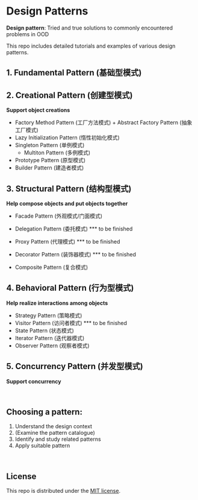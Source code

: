# Design Patterns

**Design pattern**: Tried and true solutions to commonly encountered problems in OOD

This repo includes detailed tutorials and examples of various design patterns.

## 1. Fundamental Pattern (基础型模式)

## 2. Creational Pattern (创建型模式)

**Support object creations**

- Factory Method Pattern (工厂方法模式) + Abstract Factory Pattern (抽象工厂模式)
- Lazy Initialization Pattern (惰性初始化模式)
- Singleton Pattern (单例模式)
  - Multiton Pattern (多例模式)
- Prototype Pattern (原型模式)
- Builder Pattern (建造者模式)

## 3. Structural Pattern (结构型模式)

**Help compose objects and put objects together**

* Facade Pattern (外观模式/门面模式)
* Delegation Pattern (委托模式) *** to be finished
* Proxy Pattern (代理模式) *** to be finished
* Decorator Pattern (装饰器模式) *** to be finished

* Composite Pattern (复合模式)

## 4. Behavioral Pattern (行为型模式)

**Help realize interactions among objects**

* Strategy Pattern (策略模式)
* Visitor Pattern (访问者模式) *** to be finished
* State Pattern (状态模式)
* Iterator Pattern (迭代器模式)
* Observer Pattern (观察者模式)

## 5. Concurrency Pattern (并发型模式)

**Support concurrency**

<br>

## Choosing a pattern:

1. Understand the design context
2. (Examine the pattern catalogue)
3. Identify and study related patterns
4. Apply suitable pattern

<br>

## License

This repo is distributed under the <a href="https://github.com/Ziang-Lu/Design-Patterns/blob/master/LICENSE">MIT license</a>.